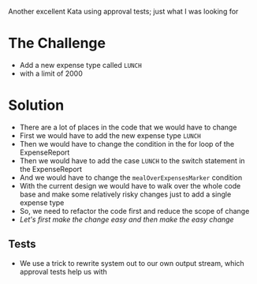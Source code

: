 Another excellent Kata using approval tests; just what I was looking for

# The Challenge 
- Add a new expense type called `LUNCH` 
- with a limit of 2000

# Solution
- There are a lot of places in the code that we would have to change 
- First we would have to add the new expense type `LUNCH`
- Then we would have to change the condition in the for loop of the ExpenseReport
- Then we would have to add the case `LUNCH` to the switch statement in the ExpenseReport
- And we would have to change the `mealOverExpensesMarker` condition 
- With the current design we would have to walk over the whole code base and make some relatively risky changes just to add a single expense type 
- So, we need to refactor the code first and reduce the scope of change 
- _Let's first make the change easy and then make the easy change_

## Tests
- We use a trick to rewrite system out to our own output stream, which approval tests help us with  